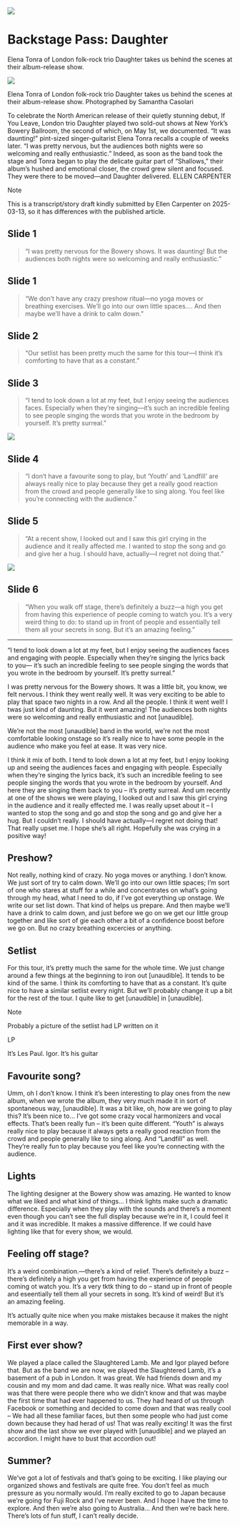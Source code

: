<img src="/Images/daughter_carousel_v2.jpg">

# Backstage Pass: Daughter

Elena Tonra of London folk-rock trio Daughter takes us behind the scenes at their album-release show.

<img src="/Images/daughter_landingcoverlandscape840x644.jpg">

Elena Tonra of London folk-rock trio Daughter takes us behind the scenes at their album-release show. Photographed by Samantha Casolari

To celebrate the North American release of their quietly stunning debut, If You Leave, London trio Daughter played two sold-out shows at New York’s Bowery Ballroom, the second of which, on May 1st, we documented. “It was daunting!” pint-sized singer-guitarist Elena Tonra recalls a couple of weeks later. “I was pretty nervous, but the audiences both nights were so welcoming and really enthusiastic.” Indeed, as soon as the band took the stage and Tonra began to play the delicate guitar part of “Shallows,” their album’s hushed and emotional closer, the crowd grew silent and focused. They were there to be moved—and Daughter delivered. ELLEN CARPENTER

> [!NOTE] 
> This is a transcript/story draft kindly submitted by Ellen Carpenter on 2025-03-13, so it has differences with the published article.

## Slide 1
>“I was pretty nervous for the Bowery shows. It was daunting! But the audiences both nights were so welcoming and really enthusiastic.”

## Slide 1
>“We don’t have any crazy preshow ritual—no yoga moves or breathing exercises. We’ll go into our own little spaces…. And then maybe we’ll have a drink to calm down.”

## Slide 2
>“Our setlist has been pretty much the same for this tour—I think it’s comforting to have that as a constant.”

## Slide 3
>“I tend to look down a lot at my feet, but I enjoy seeing the audiences faces. Especially when they’re singing—it’s such an incredible feeling to see people singing the words that you wrote in the bedroom by yourself. It’s pretty surreal.”

<img src="/Images/tumblr_mno8wltHBz1rjeo3to1_1280.jpg">

## Slide 4
>“I don’t have a favourite song to play, but ‘Youth’ and ‘Landfill’ are always really nice to play because they get a really good reaction from the crowd and people generally like to sing along. You feel like you’re connecting with the audience.”

## Slide 5
>“At a recent show, I looked out and I saw this girl crying in the audience and it really affected me. I wanted to stop the song and go and give her a hug. I should have, actually—I regret not doing that.”

<img src="/Images/tumblr_mno910UKoj1rjeo3to1_1280.jpg">

## Slide 6
>“When you walk off stage, there’s definitely a buzz—a high you get from having this experience of people coming to watch you. It’s a very weird thing to do: to stand up in front of people and essentially tell them all your secrets in song. But it’s an amazing feeling.”

---

“I tend to look down a lot at my feet, but I enjoy seeing the audiences faces and engaging with people. Especially when they’re singing the lyrics back to you— it’s such an incredible feeling to see people singing the words that you wrote in the bedroom by yourself. It’s pretty surreal.”

I was pretty nervous for the Bowery shows. It was a little bit, you know, we felt nervous. I think they went really well. It was very exciting to be able to play that space two nights in a row. And all the people. I think it went well! I twas just kind of daunting. But it went amazing! The audiences both nights were so welcoming and really enthusiastic and not [unaudible].

We’re not the most [unaudible] band in the world, we’re not the most comfortable looking onstage so it’s really nice to have some people in the audience who make you feel at ease. It was very nice.

I think it mix of both. I tend to look down a lot at my feet, but I enjoy looking up and seeing the audiences faces and engaging with people. Especially when they’re singing the lyrics back, it’s such an incredible feeling to see people singing the words that you wrote in the bedroom by yourself. And here they are singing them back to you – it’s pretty surreal. And um recently at one of the shows we were playing, I looked out and I saw this girl crying in the audience and it really effected me. I was really upset about it – I wanted to stop the song and go and stop the song and go and give her a hug. But I couldn’t really. I should have actually—I regret not doing that! That really upset me. I hope she’s all right. Hopefully she was crying in a positive way!

## Preshow? 

Not really, nothing kind of crazy. No yoga moves or anything. I don’t know. We just sort of try to calm down. We’ll go into our own little spaces; I’m sort of one who stares at stuff for a while and concentrates on what’s going through my head, what I need to do, if I’ve got everything up onstage. We write our set list down. That kind of helps us prepare. And then maybe we’ll have a drink to calm down, and just before we go on we get our little group together and like sort of gie each other a bit of a confidence boost before we go on. But no crazy breathing excercies or anything. 

## Setlist

For this tour, it’s pretty much the same for the whole time. We just change around a few things at the beginning to iron out [unaudible]. It tends to be kind of the same. I think its comforting to have that as a constant. It’s quite nice to have a similar setlist every night. But we’ll probably change it up a bit for the rest of the tour. I quite like to get [unaudible] in [unaudible].

> [!NOTE] 
> Probably a picture of the setlist had LP written on it

LP

It’s Les Paul. Igor. It’s his guitar

## Favourite song?

Umm, oh I don’t know. I think it’s been interesting to play ones from the new album, when we wrote the album, they very much made it in sort of spontaneous way, [unaudible]. It was a bit like, oh, how are we going to play this? It’s been nice to… I’ve got some crazy vocal harmonizers and vocal effects. That’s been really fun – it’s been quite different. “Youth” is always really nice to play because it always gets a really good reaction from the crowd and people generally like to sing along. And “Landfill” as well. They’re really fun to play because you feel like you’re connecting with the audience. 

## Lights

The lighting designer at the Bowery show was amazing. He wanted to know what we liked and what kind of things… I think lights make such a dramatic difference. Especially when they play with the sounds and there’s a moment even though you can’t see the full display because we’re in it, I could feel it and it was incredible. It makes a massive difference. If we could have lighting like that for every show, we would.

## Feeling off stage?

It’s a weird combination.—there’s a kind of relief. There’s definitely a buzz – there’s definitely a high you get from having the experience of people coming ot watch you. It’s a very tktk thing to do – stand up in front of people and eseentially tell them all your secrets in song. It’s kind of weird! But it’s an amazing feeling. 

It’s actually quite nice when you make mistakes because it makes the night memorable in a way. 

## First ever show?

We played a place called the Slaughtered Lamb. Me and Igor played before that. But as the band we are now, we played the Slaughtered Lamb, it’s a basement of a pub in London. It was great. We had friends down and my cousin and my mom and dad came. It was really nice. What was really cool was that there were people there who we didn’t know and that was maybe the first time that had ever happened to us. They had heard of us through Facebook or something and decided to come down and that was really cool – We had all these familiar faces, but then some people who had just come down because they had herad of us! That was really exciting! It was the first show and the last show we ever played with [unaudible] and we played an accordion. I might have to bust that accordion out!

## Summer?

We’ve got a lot of festivals and that’s going to be exciting. I like playing our organized shows and festivals are quite free. You don’t feel as much pressure as you normally would. I’m really excited to go to Japan because we’re going for Fuji Rock and I’ve never been. And I hope I have the time to explore. And then we’re also going to Australia… And then we’re back here. There’s lots of fun stuff, I can’t really decide.

